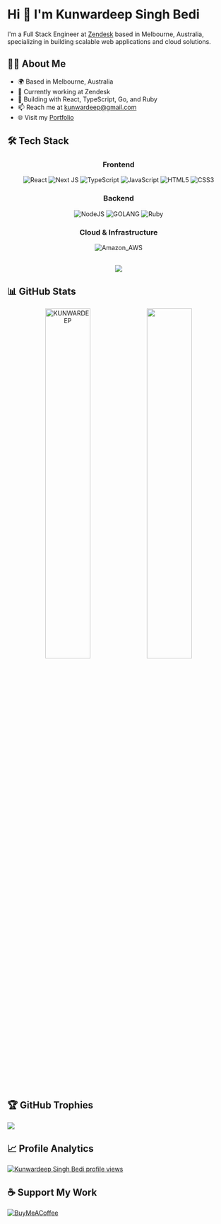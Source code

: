 # Hi 👋 I'm Kunwardeep Singh Bedi

I'm a Full Stack Engineer at [Zendesk](https://www.zendesk.com/au/) based in Melbourne, Australia, specializing in building scalable web applications and cloud solutions.

## 👨‍💻 About Me
- 🌍 Based in Melbourne, Australia
- 💼 Currently working at Zendesk
- 🚀 Building with React, TypeScript, Go, and Ruby
- 📫 Reach me at [kunwardeep@gmail.com](mailto:kunwardeep@gmail.com)
- 🌐 Visit my [Portfolio](https://kunwardeep.com/)

## 🛠 Tech Stack

<div align="center">

### Frontend
![React](https://img.shields.io/badge/react-%2320232a.svg?style=for-the-badge&logo=react&logoColor=%2361DAFB)
![Next JS](https://img.shields.io/badge/Next-black?style=for-the-badge&logo=next.js&logoColor=white)
![TypeScript](https://img.shields.io/badge/typescript-%23007ACC.svg?style=for-the-badge&logo=typescript&logoColor=white)
![JavaScript](https://img.shields.io/badge/javascript-%23323330.svg?style=for-the-badge&logo=javascript&logoColor=%23F7DF1E)
![HTML5](https://img.shields.io/badge/html5-%23E34F26.svg?style=for-the-badge&logo=html5&logoColor=white)
![CSS3](https://img.shields.io/badge/css3-%231572B6.svg?style=for-the-badge&logo=css3&logoColor=white)

### Backend
![NodeJS](https://img.shields.io/badge/node.js-6DA55F?style=for-the-badge&logo=node.js&logoColor=white)
![GOLANG](https://img.shields.io/badge/golang-%23F24E1E.svg?style=for-the-badge&logo=go&logoColor=white)
![Ruby](https://img.shields.io/badge/Ruby-%23593d88.svg?style=for-the-badge&logo=ruby&logoColor=white)

### Cloud & Infrastructure
![Amazon_AWS](https://img.shields.io/badge/Amazon_AWS-FF9900?style=for-the-badge&logo=amazonaws&logoColor=white)

<br>
<img align="center" src="https://github-readme-stats.vercel.app/api/top-langs/?username=kunwardeep&theme=dark&layout=compact&langs_count=8&hide_title=true"/>
</div>

## 📊 GitHub Stats

<p align=center>
  <div align=center>
    <img align="center" width="45%" src="https://github-readme-streak-stats.herokuapp.com/?user=KUNWARDEEP&theme=react&border=61dafb&hide_border=true" alt="KUNWARDEEP" />
    <img align="center" width="45%" src="https://github-readme-stats.vercel.app/api?username=KUNWARDEEP&show_icons=true&theme=react&border_color=61dafb&hide_border=true" />
  </div>
</p>

## 🏆 GitHub Trophies
![](https://github-profile-trophy.vercel.app/?username=KUNWARDEEP&theme=nord&column=6&margin-w=15&margin-h=15)

## 📈 Profile Analytics
[![Kunwardeep Singh Bedi profile views](https://u8views.com/api/v1/github/profiles/13211086/views/day-week-month-total-count.svg)](https://u8views.com/github/kunwardeep)

## ☕ Support My Work
[![BuyMeACoffee](https://img.shields.io/badge/Buy%20Me%20a%20Coffee-ffdd00?style=for-the-badge&logo=buy-me-a-coffee&logoColor=black)](https://buymeacoffee.com/kunwardeep)
